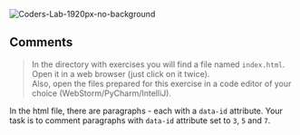 ![Coders-Lab-1920px-no-background](https://user-images.githubusercontent.com/30623667/104709394-2cabee80-571f-11eb-9518-ea6a794e558e.png)


## Comments

> In the directory with exercises you will find a file named `index.html`. Open it in a web browser (just click on it twice).  
> Also, open the files prepared for this exercise in a code editor of your choice (WebStorm/PyCharm/IntelliJ).

In the html file, there are paragraphs - each with a `data-id` attribute.
Your task is to comment paragraphs with `data-id` attribute set to `3`, `5` and `7`.
